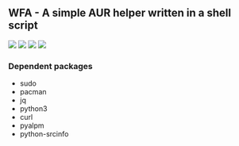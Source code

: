 <h2> WFA - A simple AUR helper written in a shell script </h2>

<p>
    <img src="https://img.shields.io/travis/com/Hayao0819/wfa/master?style=flat-square">
    <img src="https://img.shields.io/github/license/Hayao0819/wfa?style=flat-square">
    <img src="https://img.shields.io/github/issues/Hayao0819/wfa?style=flat-square">
    <img src="https://img.shields.io/aur/version/wfa-git?style=flat-square">
</p>

<h3> Dependent packages </h3>
<ul>
    <li>sudo</li>
    <li>pacman</li>
    <li>jq</li>
    <li>python3</li>
    <li>curl</li>
    <li>pyalpm</li>
    <li>python-srcinfo</li>
</ul>
